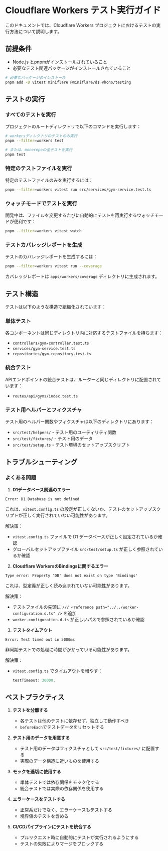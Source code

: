 # Cloudflare Workers テスト実行ガイド

このドキュメントでは、Cloudflare Workers プロジェクトにおけるテストの実行方法について説明します。

## 前提条件

- Node.js とpnpmがインストールされていること
- 必要なテスト関連パッケージがインストールされていること

```bash
# 必要なパッケージのインストール
pnpm add -D vitest miniflare @miniflare/d1 @hono/testing
```

## テストの実行

### すべてのテストを実行

プロジェクトのルートディレクトリで以下のコマンドを実行します：

```bash
# workersディレクトリのテストのみ実行
pnpm --filter=workers test

# または、monorepoの全テストを実行
pnpm test
```

### 特定のテストファイルを実行

特定のテストファイルのみを実行するには：

```bash
pnpm --filter=workers vitest run src/services/gym-service.test.ts
```

### ウォッチモードでテストを実行

開発中は、ファイルを変更するたびに自動的にテストを再実行するウォッチモードが便利です：

```bash
pnpm --filter=workers vitest watch
```

### テストカバレッジレポートを生成

テストのカバレッジレポートを生成するには：

```bash
pnpm --filter=workers vitest run --coverage
```

カバレッジレポートは `apps/workers/coverage` ディレクトリに生成されます。

## テスト構造

テストは以下のような構造で組織化されています：

### 単体テスト

各コンポーネントは同じディレクトリ内に対応するテストファイルを持ちます：

- `controllers/gym-controller.test.ts`
- `services/gym-service.test.ts`
- `repositories/gym-repository.test.ts`

### 統合テスト

APIエンドポイントの統合テストは、ルーターと同じディレクトリに配置されています：

- `routes/api/gyms/index.test.ts`

### テスト用ヘルパーとフィクスチャ

テスト用のヘルパー関数やフィクスチャは以下のディレクトリにあります：

- `src/test/helpers/` - テスト用のユーティリティ関数
- `src/test/fixtures/` - テスト用のデータ
- `src/test/setup.ts` - テスト環境のセットアップスクリプト

## トラブルシューティング

### よくある問題

1. **D1データベース関連のエラー**

```
Error: D1 Database is not defined
```

これは、`vitest.config.ts` の設定が正しくないか、テストのセットアップスクリプトが正しく実行されていない可能性があります。

解決策：
- `vitest.config.ts` ファイルで D1 データベースが正しく設定されているか確認
- グローバルセットアップファイル `src/test/setup.ts` が正しく参照されているか確認

2. **Cloudflare WorkersのBindingsに関するエラー**

```
Type error: Property 'DB' does not exist on type 'Bindings'
```

これは、型定義が正しく読み込まれていない可能性があります。

解決策：
- テストファイルの先頭に `/// <reference path="../../worker-configuration.d.ts" />` を追加
- `worker-configuration.d.ts` が正しいパスで参照されているか確認

3. **テストタイムアウト**

```
Error: Test timed out in 5000ms
```

非同期テストでの処理に時間がかかっている可能性があります。

解決策：
- `vitest.config.ts` でタイムアウトを増やす：
  ```typescript
  testTimeout: 30000,
  ```

## ベストプラクティス

1. **テストを分離する**
   - 各テストは他のテストに依存せず、独立して動作すべき
   - `beforeEach`でテストデータをリセットする

2. **テスト用のデータを用意する**
   - テスト用のデータはフィクスチャとして `src/test/fixtures/` に配置する
   - 実際のデータ構造に近いものを使用する

3. **モックを適切に使用する**
   - 単体テストでは依存関係をモック化する
   - 統合テストでは実際の依存関係を使用する

4. **エラーケースをテストする**
   - 正常系だけでなく、エラーケースもテストする
   - 境界値のテストを含める

5. **CI/CDパイプラインにテストを統合する**
   - プルリクエスト時に自動的にテストが実行されるようにする
   - テストの失敗によりマージをブロックする